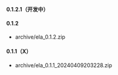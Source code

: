 #### 0.1.2.1（开发中）

#### 0.1.2

- archive/ela_0.1.2.zip

#### 0.1.1（X）

- archive/ela_0.1.1_20240409203228.zip
